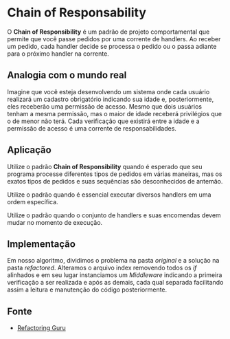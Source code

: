 # Chain of Responsability

O **Chain of Responsibility** é um padrão de projeto comportamental que permite que você passe pedidos por uma corrente de handlers. Ao receber um pedido, cada handler decide se processa o pedido ou o passa adiante para o próximo handler na corrente.

## Analogia com o mundo real
Imagine que você esteja desenvolvendo um sistema onde cada usuário realizará um cadastro obrigatório indicando sua idade e, posteriormente, eles receberão uma permissão de acesso. Mesmo que dois usuários tenham a mesma permissão, mas o maior de idade receberá privilégios que o de menor não terá. Cada verificação que existirá entre a idade e a permissão de acesso é uma corrente de responsabilidades.

## Aplicação
Utilize o padrão **Chain of Responsibility** quando é esperado que seu programa processe diferentes tipos de pedidos em várias maneiras, mas os exatos tipos de pedidos e suas sequências são desconhecidos de antemão.

Utilize o padrão quando é essencial executar diversos handlers em uma ordem específica.

Utilize o padrão quando o conjunto de handlers e suas encomendas devem mudar no momento de execução.

## Implementação
Em nosso algoritmo, dividimos o problema na pasta *original* e a solução na pasta *refactored*.
Alteramos o arquivo index removendo todos os *if* alinhados e em seu lugar instanciamos um *Middleware* indicando a primeira verificação a ser realizada e após as demais, cada qual separada facilitando assim a leitura e manutenção do código posteriormente.

## Fonte
- <a href="https://refactoring.guru/design-patterns/chain-of-responsibility" target="_blank">Refactoring Guru</a>
